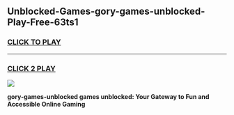 
## Unblocked-Games-gory-games-unblocked-Play-Free-63ts1
<h3>
<a href="https://premium76.site?title=gory-games-unblocked&ref=18A">CLICK TO PLAY</a></h3>
<hr>

<h3>
<a href="https://premium76.site?title=gory-games-unblocked&ref=18A">CLICK 2 PLAY</a>
  
</h3>

<a href="https://premium76.site?title=gory-games-unblocked&ref=18A"><img src="https://clearcache.store/games.png"></a>


**gory-games-unblocked games unblocked: Your Gateway to Fun and Accessible Online Gaming**
